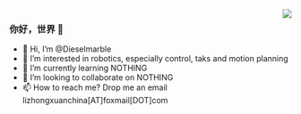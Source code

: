 <img align="right" src="https://github-readme-stats.vercel.app/api?username=Dieselmarble&show_icons=true&icon_color=CE1D2D&text_color=718096&bg_color=ffffff&hide_title=true" />

### 你好，世界 👋

- 👋 Hi, I’m @Dieselmarble
- 👀 I’m interested in robotics, especially control, taks and motion planning
- 🌱 I’m currently learning NOTHING
- 💞️ I’m looking to collaborate on NOTHING
- 📫 How to reach me? Drop me an email lizhongxuanchina[AT]foxmail[DOT]com

<!---
Dieselmarble/Dieselmarble is a ✨ special ✨ repository because its `README.md` (this file) appears on your GitHub profile.
You can click the Preview link to take a look at your changes.
--->
